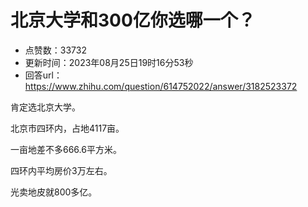 # 北京大学和300亿你选哪一个？
- 点赞数：33732
- 更新时间：2023年08月25日19时16分53秒
- 回答url：https://www.zhihu.com/question/614752022/answer/3182523372
<body>
 <p data-pid="pIPNpbID">肯定选北京大学。</p>
 <p data-pid="CJggTvPe">北京市四环内，占地4117亩。</p>
 <p data-pid="Rh156tJm">一亩地差不多666.6平方米。</p>
 <p data-pid="QjVhXYrB">四环内平均房价3万左右。</p>
 <p data-pid="1nB9tFKe">光卖地皮就800多亿。</p>
</body>